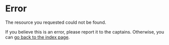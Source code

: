 # Error
The resource you requested could not be found.

If you believe this is an error, please report it to the captains. Otherwise, you can [go back to the index page](/resources/).
